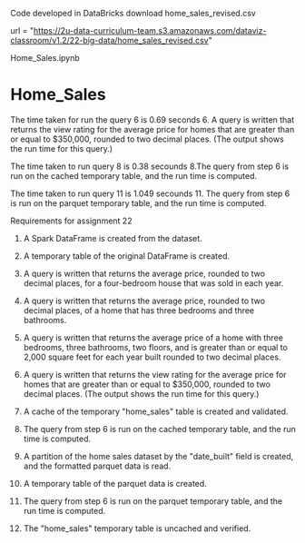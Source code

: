 Code developed in DataBricks
download home_sales_revised.csv

url = "https://2u-data-curriculum-team.s3.amazonaws.com/dataviz-classroom/v1.2/22-big-data/home_sales_revised.csv"

Home_Sales.ipynb

# Home_Sales

The time taken for run the query 6 is 0.69 seconds
6. A query is written that returns the view rating for the average price for homes that are greater than or equal to $350,000, rounded to two decimal places. (The output shows the run time for this query.) 


The time taken to run query 8 is 0.38 secounds 
8.The query from step 6 is run on the cached temporary table, and the run time is computed. 


The time taken to run query 11 is 1.049 secounds 
11. The query from step 6 is run on the parquet temporary table, and the run time is computed. 




Requirements for assignment 22


1. A Spark DataFrame is created from the dataset. 

2. A temporary table of the original DataFrame is created. 

3. A query is written that returns the average price, rounded to two decimal places, for a four-bedroom house that was sold in each year.

4. A query is written that returns the average price, rounded to two decimal places, of a home that has three bedrooms and three bathrooms.

5. A query is written that returns the average price of a home with three bedrooms, three bathrooms, two floors, and is greater than or equal to 2,000 square feet for each year built rounded to two decimal places. 

6. A query is written that returns the view rating for the average price for homes that are greater than or equal to $350,000, rounded to two decimal places. (The output shows the run time for this query.) 

7. A cache of the temporary "home_sales" table is created and validated. 

8. The query from step 6 is run on the cached temporary table, and the run time is computed. 

9. A partition of the home sales dataset by the "date_built" field is created, and the formatted parquet data is read.

10. A temporary table of the parquet data is created. 

11. The query from step 6 is run on the parquet temporary table, and the run time is computed. 

12. The "home_sales" temporary table is uncached and verified. 



